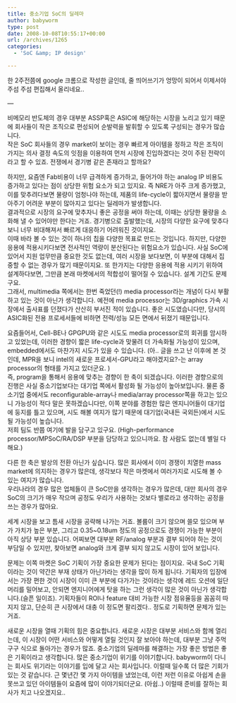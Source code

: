 ```yaml
---
title: 중소기업 SoC의 딜레마
author: babyworm
type: post
date: 2008-10-08T10:55:17+00:00
url: /archives/1265
categories:
  - 'SoC &amp; IP design'

---
```

한 2주전쯤에 google 크롬으로 작성한 글인데, 줄 띄어쓰기가 엉망이 되어서 이제서야 주섬 주섬 편집해서 올리네요..  
  
&#8212;  
  
비메모리 반도체의 경우 대부분 ASSP혹은 ASIC에 해당하는 시장을 노리고 있기 때문에 회사들이 작은 조직으로 편성되어 순발력을 발휘할 수 있도록 구성되는 경우가 많습니다.  
작은 SoC 회사들의 경우 market이 보이는 경우 빠르게 아이템을 정하고 작은 조직이 가지는 의사 결정 속도의 잇점을 이용하여 먼저 시장에 진입하겠다는 것이 주된 전략이라고 할 수 있죠. 전쟁에서 경기병 같은 존재라고 할까요?  
  
하지만, 요즘엔 Fab비용이 너무 급격하게 증가하고, 들어가야 하는 analog IP 비용도 증가하고 있다는 점이 상당한 위험 요소가 되고 있지요. 즉 NRE가 아주 크게 증가했고, 이를 맞추려다보면 물량이 엄청나야 하는데, 제품의 life-cycle이 짧아지면서 물량을 받아주기 어려운 부분이 많아지고 있다는 딜레마가 발생합니다.  
결과적으로 시장의 요구에 맞추자니 좋은 공정을 써야 하는데, 이때는 상당한 물량을 소화해 낼 수 있어야만 한다는 거죠. 경기병으로 출발했는데, 시장의 다양한 요구에 맞추다보니 너무 비대해져서 빠르게 대응하기 어려워진 것이지요.  
이때 바라 볼 수 있는 것이 하나의 칩을 다양한 목표로 만드는 것입니다. 하지만, 다양한 응용에 적용시키다보면 전사적인 역량이 분산된다는 위험요소가 있습니다. 사실 SoC에 있어서 지원 업무만큼 중요한 것도 없는데, 여러 시장을 보다보면, 이 부분에 대해서 집중할 수 없는 경우가 많기 때문이지요. 또 한가지는 다양한 응용에 적용 시키기 위하여 설계하다보면, 그만큼 본래 마켓에서의 적합성이 떨어질 수 있습니다. 설계 기간도 문제구요.  
그래서, multimedia 쪽에서는 한번 죽었던(!) media processor라는 개념이 다시 부활하고 있는 것이 아닌가 생각합니다. 예전에 media processor는 3D/graphics 가속 시장에서 출사표를 던졌다가 산산히 부서진 적이 있습니다. 좋은 시도였습니다만, 당시의 ASIC화된 전용 프로세서들에 비하면 전력/성능 모든 면에서 뒤졌기 때문입니다.  
  
요즘들어서, Cell-BE나 GPGPU와 같은 시도도 media processor로의 회귀를 암시하고 있었는데, 이러한 경향이 짧은 life-cycle과 맞물려 더 가속화될 가능성이 있으며, embedded에서도 마찬가지 시도가 있을 수 있습니다. (아.. 글을 쓰고 난 이후에 본 것인데, MPR을 보니 intel의 새로운 프로세서-GPU라고 해야겠지요?-는 array processor의 형태를 가지고 있더군요. )  
즉, program을 통해서 응용에 맞추는 경향이 한 축이 되겠습니다. 이러한 경향으로의 진행은 사실 중소기업보다는 대기업 쪽에서 활성화 될 가능성이 높아보입니다. 물론 중소기업 중에서도 reconfigurable-array나 media/array processor쪽을 하고는 있으니 가능성이 적다 말은 못하겠습니다만, 이쪽 분야를 경험한 많은 엔지니어들이 대기업에 둥지를 틀고 있으며, 시도 해볼 여지가 많기 때문에 대기업(국내든 국외든)에서 시도될 가능성이 높습니다.  
저희 팀도 반쯤 여기에 발을 담구고 있구요. (High-performance processor/MPSoC/RA/DSP 부분을 담당하고 있으니까요. 참 사람도 없는데 별일 다해요.)  
  
다른 한 축은 발상의 전환 아닌가 싶습니다. 많은 회사에서 이미 경쟁이 치열한 mass market에 의지하는 경우가 많은데, 생각보다 작은 마켓에서 여러가지로 시도해 볼 수 있는 여지가 많습니다.  
우리나라의 경우 많은 업체들이 큰 SoC만을 생각하는 경우가 많은데, 대만 회사의 경우 SoC의 크기가 매우 작으며 공정도 우리가 사용하는 것보다 별로라고 생각하는 공정을 쓰는 경우가 많아요.  
  
세계 시장을 보고 틈새 시장을 공략해 나가는 거죠. 볼륨이 크기 않으며 쓸모 있으며 부가 가치가 높은 부분, 그리고 0.35~0.18um 정도의 공정으로도 경쟁이 가능한 부분이 아직 상당 부분 있습니다. 어찌보면 대부분 RF/analog 부분과 결부 되어야 하는 것이 부담일 수 있지만, 찾아보면 analog와 크게 결부 되지 않고도 시장이 있어 보입니다.  
  
문제는 이쪽 마켓은 SoC 기획이 가장 중요한 문제가 된다는 점이지요. 국내 SoC 기획이라는 것이 약간은 부재 상태가 아닌가라는 생각을 많이 하게 됩니다. 기획자의 입장에서는 가장 편한 것이 시장이 이미 큰 부분에 다가가는 것이라는 생각에 레드 오션에 일단 머리를 밀어보고, 안되면 엔지니어에게 탓을 하는 그런 생각이 많은 것이 아닌가 생각합니다.(슬픈 일이죠). 기획자들이 ROI나 feature 대비 가능한 시장 점유율등을 꼼꼼히 따지지 않고, 단순히 큰 시장에서 대충 이 정도면 팔리겠다.. 정도로 기획하면 문제가 있는거죠.  
  
새로운 시장을 열때 기획의 힘은 중요합니다. 새로운 시장은 대부분 서비스와 함께 열리는데, 이 시장이 어떤 서비스와 어떻게 열릴 것인지 잘 보아야 하는데, 대부분 그냥 주먹 구구 식으로 돌아가는 경우가 많죠. 중소기업의 딜레마를 해결하는 가장 좋은 방법은 좋은 기획이라고 생각합니다. 많은 중소기업이 위기를 이야기합니다. babyworm이 다니는 회사도 위기라는 이야기를 입에 달고 사는 회사입니다. 이럴때 일수록 더 많은 기회가 있는 것 같습니다. 근 몇년간 몇 가지 아이템을 냈었는데, 이런 저런 이유로 아쉽게 손을 못쓰고 있던 아이템들이 요즘에 많이 이야기되더군요. (아쉽..) 이럴때 준비를 잘하는 회사가 치고 나오겠지요..